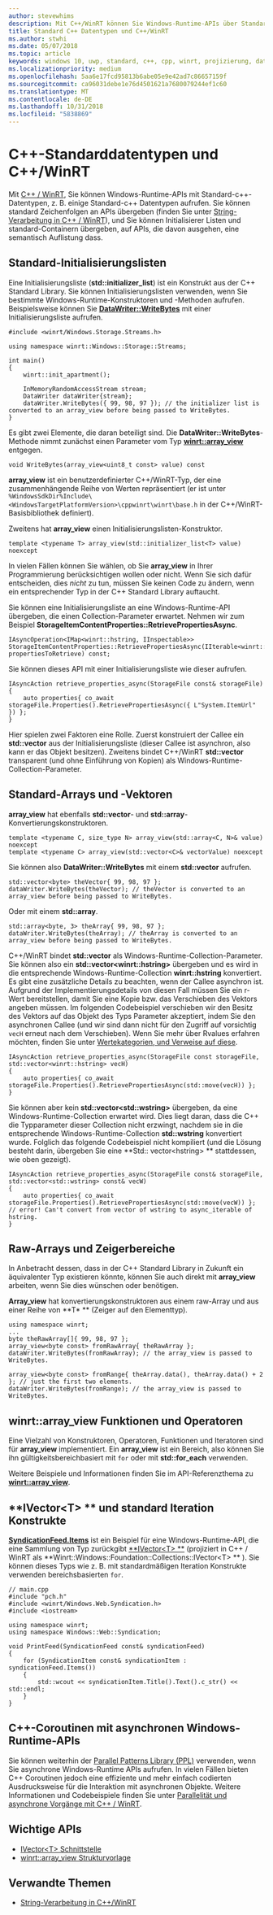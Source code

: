 ```yaml
---
author: stevewhims
description: Mit C++/WinRT können Sie Windows-Runtime-APIs über Standard-C++ Datentypen aufrufen.
title: Standard C++ Datentypen und C++/WinRT
ms.author: stwhi
ms.date: 05/07/2018
ms.topic: article
keywords: windows 10, uwp, standard, c++, cpp, winrt, projizierung, datentypen
ms.localizationpriority: medium
ms.openlocfilehash: 5aa6e17fcd95813b6abe05e9e42ad7c86657159f
ms.sourcegitcommit: ca96031debe1e76d4501621a7680079244ef1c60
ms.translationtype: MT
ms.contentlocale: de-DE
ms.lasthandoff: 10/31/2018
ms.locfileid: "5838869"
---
```

# <a name="standard-c-data-types-and-cwinrt"></a>C++-Standarddatentypen und C++/WinRT

Mit [C++ / WinRT](/windows/uwp/cpp-and-winrt-apis/intro-to-using-cpp-with-winrt), Sie können Windows-Runtime-APIs mit Standard-c++-Datentypen, z. B. einige Standard-c++ Datentypen aufrufen. Sie können standard Zeichenfolgen an APIs übergeben (finden Sie unter [String-Verarbeitung in C++ / WinRT](strings.md)), und Sie können Initialisierer Listen und standard-Containern übergeben, auf APIs, die davon ausgehen, eine semantisch Auflistung dass.

## <a name="standard-initializer-lists"></a>Standard-Initialisierungslisten
Eine Initialisierungsliste (**std::initializer_list**) ist ein Konstrukt aus der C++ Standard Library. Sie können Initialisierungslisten verwenden, wenn Sie bestimmte Windows-Runtime-Konstruktoren und -Methoden aufrufen. Beispielsweise können Sie [**DataWriter::WriteBytes**](/uwp/api/windows.storage.streams.datawriter.writebytes) mit einer Initialisierungsliste aufrufen.

```cppwinrt
#include <winrt/Windows.Storage.Streams.h>

using namespace winrt::Windows::Storage::Streams;

int main()
{
    winrt::init_apartment();

    InMemoryRandomAccessStream stream;
    DataWriter dataWriter{stream};
    dataWriter.WriteBytes({ 99, 98, 97 }); // the initializer list is converted to an array_view before being passed to WriteBytes.
}
```

Es gibt zwei Elemente, die daran beteiligt sind. Die **DataWriter::WriteBytes**-Methode nimmt zunächst einen Parameter vom Typ [**winrt::array_view**](/uwp/cpp-ref-for-winrt/array-view) entgegen.

```cppwinrt
void WriteBytes(array_view<uint8_t const> value) const
```

 **array_view** ist ein benutzerdefinierter C++/WinRT-Typ, der eine zusammenhängende Reihe von Werten repräsentiert (er ist unter `%WindowsSdkDir%Include\<WindowsTargetPlatformVersion>\cppwinrt\winrt\base.h` in der C++/WinRT-Basisbibliothek definiert).

Zweitens hat **array_view** einen Initialisierungslisten-Konstruktor.

```cppwinrt
template <typename T> array_view(std::initializer_list<T> value) noexcept
```

In vielen Fällen können Sie wählen, ob Sie **array_view** in Ihrer Programmierung berücksichtigen wollen oder nicht. Wenn Sie sich dafür entscheiden, dies *nicht* zu tun, müssen Sie keinen Code zu ändern, wenn ein entsprechender Typ in der C++ Standard Library auftaucht.

Sie können eine Initialisierungsliste an eine Windows-Runtime-API übergeben, die einen Collection-Parameter erwartet. Nehmen wir zum Beispiel **StorageItemContentProperties::RetrievePropertiesAsync**.

```cppwinrt
IAsyncOperation<IMap<winrt::hstring, IInspectable>> StorageItemContentProperties::RetrievePropertiesAsync(IIterable<winrt::hstring> propertiesToRetrieve) const;
```

Sie können dieses API mit einer Initialisierungsliste wie dieser aufrufen.

```cppwinrt
IAsyncAction retrieve_properties_async(StorageFile const& storageFile)
{
    auto properties{ co_await storageFile.Properties().RetrievePropertiesAsync({ L"System.ItemUrl" }) };
}
```

Hier spielen zwei Faktoren eine Rolle. Zuerst konstruiert der Callee ein **std::vector** aus der Initialisierungsliste (dieser Callee ist asynchron, also kann er das Objekt besitzen). Zweitens bindet C++/WinRT **std::vector** transparent (und ohne Einführung von Kopien) als Windows-Runtime-Collection-Parameter.

## <a name="standard-arrays-and-vectors"></a>Standard-Arrays und -Vektoren
**array_view** hat ebenfalls **std::vector**- und **std::array**-Konvertierungskonstruktoren.

```cppwinrt
template <typename C, size_type N> array_view(std::array<C, N>& value) noexcept
template <typename C> array_view(std::vector<C>& vectorValue) noexcept
```

Sie können also **DataWriter::WriteBytes** mit einem **std::vector** aufrufen.

```cppwinrt
std::vector<byte> theVector{ 99, 98, 97 };
dataWriter.WriteBytes(theVector); // theVector is converted to an array_view before being passed to WriteBytes.
```

Oder mit einem **std::array**.

```cppwinrt
std::array<byte, 3> theArray{ 99, 98, 97 };
dataWriter.WriteBytes(theArray); // theArray is converted to an array_view before being passed to WriteBytes.
```

C++/WinRT bindet **std::vector** als Windows-Runtime-Collection-Parameter. Sie können also ein **std::vector&lt;winrt::hstring&gt;** übergeben und es wird in die entsprechende Windows-Runtime-Collection **winrt::hstring** konvertiert. Es gibt eine zusätzliche Details zu beachten, wenn der Callee asynchron ist. Aufgrund der Implementierungsdetails von diesen Fall müssen Sie ein r-Wert bereitstellen, damit Sie eine Kopie bzw. das Verschieben des Vektors angeben müssen. Im folgenden Codebeispiel verschieben wir den Besitz des Vektors auf das Objekt des Typs Parameter akzeptiert, indem Sie den asynchronen Callee (und wir sind dann nicht für den Zugriff auf vorsichtig `vecH` erneut nach dem Verschieben). Wenn Sie mehr über Rvalues erfahren möchten, finden Sie unter [Wertekategorien, und Verweise auf diese](cpp-value-categories.md).

```cppwinrt
IAsyncAction retrieve_properties_async(StorageFile const storageFile, std::vector<winrt::hstring> vecH)
{
    auto properties{ co_await storageFile.Properties().RetrievePropertiesAsync(std::move(vecH)) };
}
```

Sie können aber kein **std::vector&lt;std::wstring&gt;** übergeben, da eine Windows-Runtime-Collection erwartet wird. Dies liegt daran, dass die C++ die Typparameter dieser Collection nicht erzwingt, nachdem sie in die entsprechende Windows-Runtime-Collection **std::wstring** konvertiert wurde. Folglich das folgende Codebeispiel nicht kompiliert (und die Lösung besteht darin, übergeben Sie eine **Std:: vector&lt;hstring&gt; ** stattdessen, wie oben gezeigt).

```cppwinrt
IAsyncAction retrieve_properties_async(StorageFile const& storageFile, std::vector<std::wstring> const& vecW)
{
    auto properties{ co_await storageFile.Properties().RetrievePropertiesAsync(std::move(vecW)) }; // error! Can't convert from vector of wstring to async_iterable of hstring.
}
```

## <a name="raw-arrays-and-pointer-ranges"></a>Raw-Arrays und Zeigerbereiche
In Anbetracht dessen, dass in der C++ Standard Library in Zukunft ein äquivalenter Typ existieren könnte, können Sie auch direkt mit **array_view** arbeiten, wenn Sie dies wünschen oder benötigen.

**Array_view** hat konvertierungskonstruktoren aus einem raw-Array und aus einer Reihe von **T&ast; ** (Zeiger auf den Elementtyp).

```cppwinrt
using namespace winrt;
...
byte theRawArray[]{ 99, 98, 97 };
array_view<byte const> fromRawArray{ theRawArray };
dataWriter.WriteBytes(fromRawArray); // the array_view is passed to WriteBytes.

array_view<byte const> fromRange{ theArray.data(), theArray.data() + 2 }; // just the first two elements.
dataWriter.WriteBytes(fromRange); // the array_view is passed to WriteBytes.
```

## <a name="winrtarrayview-functions-and-operators"></a>winrt::array_view Funktionen und Operatoren
Eine Vielzahl von Konstruktoren, Operatoren, Funktionen und Iteratoren sind für **array_view** implementiert. Ein **array_view** ist ein Bereich, also können Sie ihn gültigkeitsbereichbasiert mit `for` oder mit **std::for_each** verwenden.

Weitere Beispiele und Informationen finden Sie im API-Referenzthema zu [**winrt::array_view**](/uwp/cpp-ref-for-winrt/array-view).

## <a name="ivectorlttgt-and-standard-iteration-constructs"></a>**IVector&lt;T&gt; ** und standard Iteration Konstrukte
[**SyndicationFeed.Items**](/uwp/api/windows.web.syndication.syndicationfeed.items) ist ein Beispiel für eine Windows-Runtime-API, die eine Sammlung von Typ zurückgibt [**IVector&lt;T&gt; **](/uwp/api/windows.foundation.collections.ivector_t_) (projiziert in C++ / WinRT als **Winrt::Windows::Foundation::Collections::IVector&lt;T&gt; ** ). Sie können dieses Typs wie z. B. mit standardmäßigen Iteration Konstrukte verwenden bereichsbasierten `for`.

```cppwinrt
// main.cpp
#include "pch.h"
#include <winrt/Windows.Web.Syndication.h>
#include <iostream>

using namespace winrt;
using namespace Windows::Web::Syndication;

void PrintFeed(SyndicationFeed const& syndicationFeed)
{
    for (SyndicationItem const& syndicationItem : syndicationFeed.Items())
    {
        std::wcout << syndicationItem.Title().Text().c_str() << std::endl;
    }
}
```

## <a name="c-coroutines-with-asynchronous-windows-runtime-apis"></a>C++-Coroutinen mit asynchronen Windows-Runtime-APIs
Sie können weiterhin der [Parallel Patterns Library (PPL)](/cpp/parallel/concrt/parallel-patterns-library-ppl) verwenden, wenn Sie asynchrone Windows-Runtime APIs aufrufen. In vielen Fällen bieten C++ Coroutinen jedoch eine effiziente und mehr einfach codierten Ausdrucksweise für die Interaktion mit asynchronen Objekte. Weitere Informationen und Codebeispiele finden Sie unter [Parallelität und asynchrone Vorgänge mit C++ / WinRT](concurrency.md).

## <a name="important-apis"></a>Wichtige APIs
* [IVector&lt;T&gt; Schnittstelle](/uwp/api/windows.foundation.collections.ivector_t_)
* [winrt::array_view Strukturvorlage](/uwp/cpp-ref-for-winrt/array-view)

## <a name="related-topics"></a>Verwandte Themen
* [String-Verarbeitung in C++/WinRT](strings.md)
